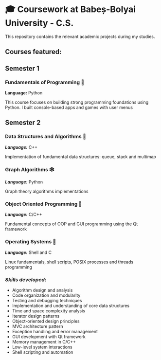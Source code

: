 # 🎓 Coursework at Babeș-Bolyai University - C.S.

This repository contains the relevant academic projects during my studies.

## Courses featured:

## Semester 1
### Fundamentals of Programming 🐍
**Language:** Python

This course focuses on building strong programming foundations using Python. I built console-based apps and games with user menus

## Semester 2

### Data Structures and Algorithms 🧮
***Language:*** C++

Implementation of fundamental data structures: queue, stack and multimap

### Graph Algorithms 🕸️
***Language:*** Python

Graph theory algorithms implementations

### Object Oriented Programming 🧩
***Language:*** C/C++

Fundamental concepts of OOP and GUI programming using the Qt framework

### Operating Systems 🐧
***Language:*** Shell and C

Linux fundamentals, shell scripts, POSIX processes and threads programming

### *Skills developed*:
- Algorithm design and analysis
- Code organization and modularity
- Testing and debugging techniques
- Implementation and understanding of core data structures
- Time and space complexity analysis
- Iterator design patterns
- Object-oriented design principles
- MVC architecture pattern
- Exception handling and error management
- GUI development with Qt framework
- Memory management in C/C++
- Low-level system interactions
- Shell scripting and automation

